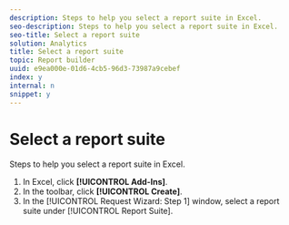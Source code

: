 ```yaml
---
description: Steps to help you select a report suite in Excel.
seo-description: Steps to help you select a report suite in Excel.
seo-title: Select a report suite
solution: Analytics
title: Select a report suite
topic: Report builder
uuid: e9ea000e-01d6-4cb5-96d3-73987a9cebef
index: y
internal: n
snippet: y
---
```


# Select a report suite

Steps to help you select a report suite in Excel.

1. In Excel, click **[!UICONTROL Add-Ins]**.
1. In the toolbar, click **[!UICONTROL Create]**.
1. In the [!UICONTROL Request Wizard: Step 1] window, select a report suite under [!UICONTROL Report Suite].

